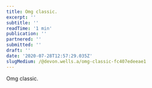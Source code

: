 ```yaml
---
title: Omg classic.
excerpt: ''
subtitle: ''
readTime: '1 min'
publication: ''
partnered: ''
submitted: ''
draft: ''
date: '2020-07-28T12:57:29.035Z'
slugMedium: /@devon.wells.a/omg-classic-fc407edeeae1
---
```


Omg classic.